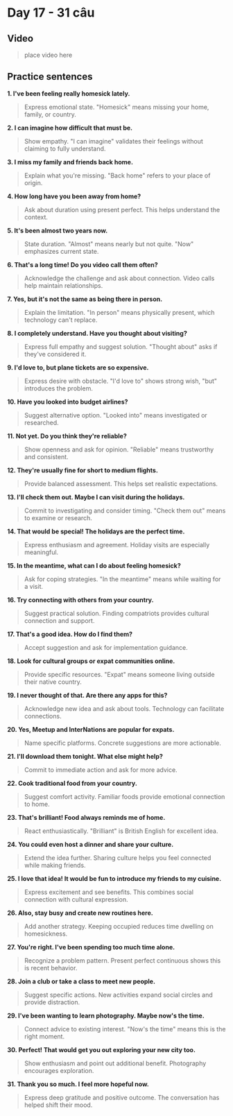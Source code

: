 # Day 17 - 31 câu

## Video
> place video here

## Practice sentences

**1. I've been feeling really homesick lately.**
> Express emotional state. "Homesick" means missing your home, family, or country.

**2. I can imagine how difficult that must be.**
> Show empathy. "I can imagine" validates their feelings without claiming to fully understand.

**3. I miss my family and friends back home.**
> Explain what you're missing. "Back home" refers to your place of origin.

**4. How long have you been away from home?**
> Ask about duration using present perfect. This helps understand the context.

**5. It's been almost two years now.**
> State duration. "Almost" means nearly but not quite. "Now" emphasizes current state.

**6. That's a long time! Do you video call them often?**
> Acknowledge the challenge and ask about connection. Video calls help maintain relationships.

**7. Yes, but it's not the same as being there in person.**
> Explain the limitation. "In person" means physically present, which technology can't replace.

**8. I completely understand. Have you thought about visiting?**
> Express full empathy and suggest solution. "Thought about" asks if they've considered it.

**9. I'd love to, but plane tickets are so expensive.**
> Express desire with obstacle. "I'd love to" shows strong wish, "but" introduces the problem.

**10. Have you looked into budget airlines?**
> Suggest alternative option. "Looked into" means investigated or researched.

**11. Not yet. Do you think they're reliable?**
> Show openness and ask for opinion. "Reliable" means trustworthy and consistent.

**12. They're usually fine for short to medium flights.**
> Provide balanced assessment. This helps set realistic expectations.

**13. I'll check them out. Maybe I can visit during the holidays.**
> Commit to investigating and consider timing. "Check them out" means to examine or research.

**14. That would be special! The holidays are the perfect time.**
> Express enthusiasm and agreement. Holiday visits are especially meaningful.

**15. In the meantime, what can I do about feeling homesick?**
> Ask for coping strategies. "In the meantime" means while waiting for a visit.

**16. Try connecting with others from your country.**
> Suggest practical solution. Finding compatriots provides cultural connection and support.

**17. That's a good idea. How do I find them?**
> Accept suggestion and ask for implementation guidance.

**18. Look for cultural groups or expat communities online.**
> Provide specific resources. "Expat" means someone living outside their native country.

**19. I never thought of that. Are there any apps for this?**
> Acknowledge new idea and ask about tools. Technology can facilitate connections.

**20. Yes, Meetup and InterNations are popular for expats.**
> Name specific platforms. Concrete suggestions are more actionable.

**21. I'll download them tonight. What else might help?**
> Commit to immediate action and ask for more advice.

**22. Cook traditional food from your country.**
> Suggest comfort activity. Familiar foods provide emotional connection to home.

**23. That's brilliant! Food always reminds me of home.**
> React enthusiastically. "Brilliant" is British English for excellent idea.

**24. You could even host a dinner and share your culture.**
> Extend the idea further. Sharing culture helps you feel connected while making friends.

**25. I love that idea! It would be fun to introduce my friends to my cuisine.**
> Express excitement and see benefits. This combines social connection with cultural expression.

**26. Also, stay busy and create new routines here.**
> Add another strategy. Keeping occupied reduces time dwelling on homesickness.

**27. You're right. I've been spending too much time alone.**
> Recognize a problem pattern. Present perfect continuous shows this is recent behavior.

**28. Join a club or take a class to meet new people.**
> Suggest specific actions. New activities expand social circles and provide distraction.

**29. I've been wanting to learn photography. Maybe now's the time.**
> Connect advice to existing interest. "Now's the time" means this is the right moment.

**30. Perfect! That would get you out exploring your new city too.**
> Show enthusiasm and point out additional benefit. Photography encourages exploration.

**31. Thank you so much. I feel more hopeful now.**
> Express deep gratitude and positive outcome. The conversation has helped shift their mood.

